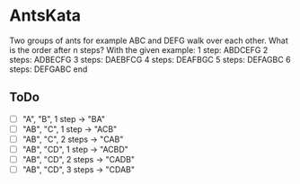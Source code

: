 # AntsKata
Two groups of ants for example ABC and DEFG walk over each other. What is the order after n steps?
With the given example:
1 step: ABDCEFG
2 steps: ADBECFG
3 steps: DAEBFCG
4 steps: DEAFBGC
5 steps: DEFAGBC
6 steps: DEFGABC
end

## ToDo
- [ ] "A", "B", 1 step -> "BA"
- [ ] "AB", "C", 1 step -> "ACB"
- [ ] "AB", "C", 2 steps -> "CAB"
- [ ] "AB", "CD", 1 step -> "ACBD"
- [ ] "AB", "CD", 2 steps -> "CADB"
- [ ] "AB", "CD", 3 steps -> "CDAB"